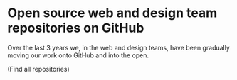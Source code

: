 Open source web and design team repositories on GitHub
===

Over the last 3 years we, in the web and design teams, have been gradually
moving our work onto GitHub and into the open.

(Find all repositories)
